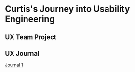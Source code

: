 # Curtis's Journey into Usability Engineering 


## UX Team Project


## UX Journal

[Journal 1](https://usabilityengineering.github.io/ux-portfolio-cbfiggins/j01/)
